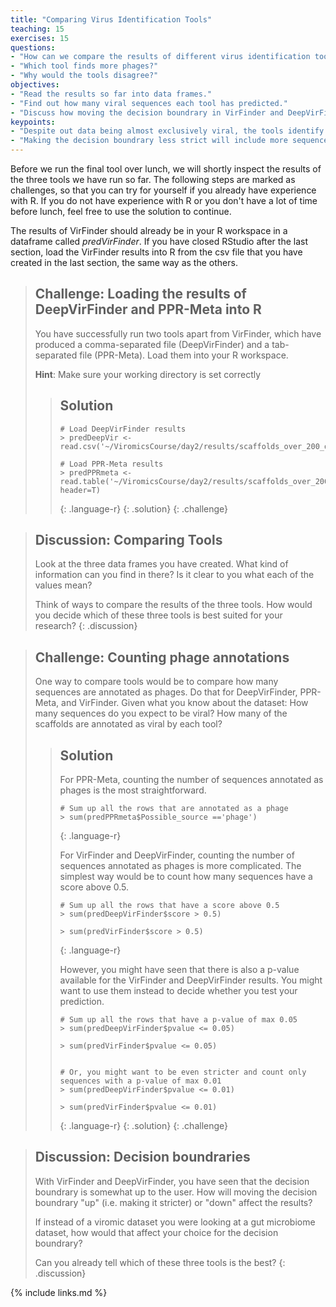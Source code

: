 ```yaml
---
title: "Comparing Virus Identification Tools"
teaching: 15
exercises: 15
questions:
- "How can we compare the results of different virus identification tools?"
- "Which tool finds more phages?"
- "Why would the tools disagree?"
objectives:
- "Read the results so far into data frames."
- "Find out how many viral sequences each tool has predicted."
- "Discuss how moving the decision boundrary in VirFinder and DeepVirFinder affects your result."
keypoints:
- "Despite out data being almost exclusively viral, the tools identify max. 2/3 of the sequences as viral."
- "Making the decision boundrary less strict will include more sequences, which might seem like an advantage in this case. However, if we were working with a mixed metagenomic dataset, this would mean that we would falsely annotate microbial sequences as viral."
---
```


Before we run the final tool over lunch, we will shortly inspect the results of the three tools we have run so far. The following steps are marked as challenges, so that you can try for yourself if you already have experience with R. If you do not have experience with R or you don't have a lot of time before lunch, feel free to use the solution to continue.

The results of VirFinder should already be in your R workspace in a dataframe called *predVirFinder*. If you have closed RStudio after the last section, load the VirFinder results into R from the csv file that you have created in the last section, the same way as the others.

> ## Challenge: Loading the results of DeepVirFinder and PPR-Meta into R
> You have successfully run two tools apart from VirFinder, which have produced a comma-separated file (DeepVirFinder) and a tab-separated file (PPR-Meta). Load them into your R workspace.
>
> **Hint**: Make sure your working directory is set correctly
>
> > ## Solution
> >
> >
> > ~~~
> > # Load DeepVirFinder results
> > > predDeepVir <- read.csv('~/ViromicsCourse/day2/results/scaffolds_over_200_deepvirfinder.csv')
> >  
> > # Load PPR-Meta results
> > > predPPRmeta <- read.table('~/ViromicsCourse/day2/results/scaffolds_over_200_pprmeta.txt', header=T)
> > ~~~
> >{: .language-r}
> {: .solution}
{: .challenge}


>## Discussion: Comparing Tools
> Look at the three data frames you have created. What kind of information can you find in there? Is it clear to you what each of the values mean?
> 
> Think of ways to compare the results of the three tools. How would you decide which of these three tools is best suited for your research?
{: .discussion}

> ## Challenge: Counting phage annotations
> One way to compare tools would be to compare how many sequences are annotated as phages. Do that for DeepVirFinder, PPR-Meta, and VirFinder. Given what you know about the dataset: How many sequences do you expect to be viral? How many of the scaffolds are annotated as viral by each tool?
>
> > ## Solution
> >
> >For PPR-Meta, counting the number of sequences annotated as phages is the most straightforward.
> > ~~~
> > # Sum up all the rows that are annotated as a phage
> > > sum(predPPRmeta$Possible_source =='phage')
> >
> > ~~~
> >{: .language-r}
> > 
> > For VirFinder and DeepVirFinder, counting the number of sequences annotated as phages is more complicated. The simplest way would be to count how many sequences have a score above 0.5.
> > ~~~
> > # Sum up all the rows that have a score above 0.5
> > > sum(predDeepVirFinder$score > 0.5)
> > 
> > > sum(predVirFinder$score > 0.5)
> > 
> > ~~~
> >{: .language-r}
> >
> > However, you might have seen that there is also a p-value available for the VirFinder and DeepVirFinder results. You might want to use them instead to decide whether you test your prediction.
> > ~~~
> > # Sum up all the rows that have a p-value of max 0.05
> > > sum(predDeepVirFinder$pvalue <= 0.05)
> > 
> > > sum(predVirFinder$pvalue <= 0.05)
> > 
> >
> > # Or, you might want to be even stricter and count only sequences with a p-value of max 0.01
> > > sum(predDeepVirFinder$pvalue <= 0.01)
> > 
> > > sum(predVirFinder$pvalue <= 0.01)
> > 
> > ~~~
> >{: .language-r}
> {: .solution}
{: .challenge}


>## Discussion: Decision boundraries
> With VirFinder and DeepVirFinder, you have seen that the decision boundrary is somewhat up to the user. How will moving the decision boundrary "up" (i.e. making it stricter) or "down" affect the results? 
>
>If instead of a viromic dataset you were looking at a gut microbiome dataset, how would that affect your choice for the decision boundrary?
>
>Can you already tell which of these three tools is the best?
{: .discussion}

{% include links.md %}

